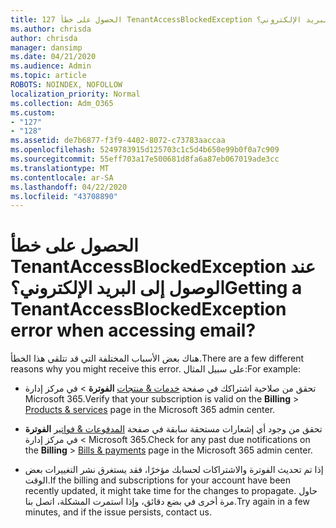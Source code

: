 ```yaml
---
title: 127 الحصول على خطأ TenantAccessBlockedException عند الوصول إلى البريد الإلكتروني؟
ms.author: chrisda
author: chrisda
manager: dansimp
ms.date: 04/21/2020
ms.audience: Admin
ms.topic: article
ROBOTS: NOINDEX, NOFOLLOW
localization_priority: Normal
ms.collection: Adm_O365
ms.custom:
- "127"
- "128"
ms.assetid: de7b6877-f3f9-4402-8072-c73783aaccaa
ms.openlocfilehash: 5249783915d125703c1c5d4b650e99b0f0a7c909
ms.sourcegitcommit: 55eff703a17e500681d8fa6a87eb067019ade3cc
ms.translationtype: MT
ms.contentlocale: ar-SA
ms.lasthandoff: 04/22/2020
ms.locfileid: "43708890"
---
```

# <a name="getting-a-tenantaccessblockedexception-error-when-accessing-email"></a><span data-ttu-id="9b423-102">الحصول على خطأ TenantAccessBlockedException عند الوصول إلى البريد الإلكتروني؟</span><span class="sxs-lookup"><span data-stu-id="9b423-102">Getting a TenantAccessBlockedException error when accessing email?</span></span>

<span data-ttu-id="9b423-103">هناك بعض الأسباب المختلفة التي قد تتلقى هذا الخطأ.</span><span class="sxs-lookup"><span data-stu-id="9b423-103">There are a few different reasons why you might receive this error.</span></span> <span data-ttu-id="9b423-104">على سبيل المثال:</span><span class="sxs-lookup"><span data-stu-id="9b423-104">For example:</span></span>

- <span data-ttu-id="9b423-105">تحقق من صلاحية اشتراكك في صفحة [خدمات & منتجات](https://portal.office.com/adminportal/home#/subscriptions) **الفوترة** \> في مركز إدارة Microsoft 365.</span><span class="sxs-lookup"><span data-stu-id="9b423-105">Verify that your subscription is valid on the **Billing** \> [Products & services](https://portal.office.com/adminportal/home#/subscriptions) page in the Microsoft 365 admin center.</span></span>

- <span data-ttu-id="9b423-106">تحقق من وجود أي إشعارات مستحقة سابقة في صفحة [المدفوعات & فواتير](https://portal.office.com/adminportal/home#/billoverview) **الفوترة** \> في مركز إدارة Microsoft 365.</span><span class="sxs-lookup"><span data-stu-id="9b423-106">Check for any past due notifications on the **Billing** \> [Bills & payments](https://portal.office.com/adminportal/home#/billoverview) page in the Microsoft 365 admin center.</span></span>

- <span data-ttu-id="9b423-107">إذا تم تحديث الفوترة والاشتراكات لحسابك مؤخرًا، فقد يستغرق نشر التغييرات بعض الوقت.</span><span class="sxs-lookup"><span data-stu-id="9b423-107">If the billing and subscriptions for your account have been recently updated, it might take time for the changes to propagate.</span></span> <span data-ttu-id="9b423-108">حاول مرة أخرى في بضع دقائق، وإذا استمرت المشكلة، اتصل بنا.</span><span class="sxs-lookup"><span data-stu-id="9b423-108">Try again in a few minutes, and if the issue persists, contact us.</span></span>

